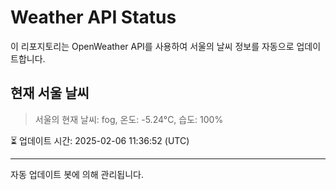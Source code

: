 
# Weather API Status

이 리포지토리는 OpenWeather API를 사용하여 서울의 날씨 정보를 자동으로 업데이트합니다.

## 현재 서울 날씨
> 서울의 현재 날씨: fog, 온도: -5.24°C, 습도: 100%

⏳ 업데이트 시간: 2025-02-06 11:36:52 (UTC)

---
자동 업데이트 봇에 의해 관리됩니다.
